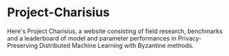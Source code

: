 # Project-Charisius
Here's Project Charisius, a website consisting of field research, benchmarks and a leaderboard of model and parameter performances in Privacy-Preserving Distributed Machine Learning with Byzantine methods.
